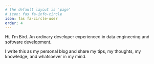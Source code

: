 ```yaml
---
# the default layout is 'page'
# icon: fas fa-info-circle
icon: fas fa-circle-user
order: 4
---
```


Hi, I’m Bird. An ordinary developer experienced in data engineering and software development.

I write this as my personal blog and share my tips, my thoughts, my knowledge, and whatsoever in my mind.
